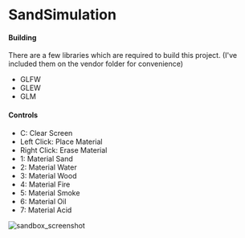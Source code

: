 # SandSimulation 

#### Building
There are a few libraries which are required to build this project. (I've included them on the vendor folder for convenience)
 - GLFW
 - GLEW
 - GLM

#### Controls
 - C: Clear Screen
 - Left Click: Place Material
 - Right Click: Erase Material
 - 1: Material Sand
 - 2: Material Water
 - 3: Material Wood
 - 4: Material Fire
 - 5: Material Smoke
 - 6: Material Oil
 - 7: Material Acid

![sandbox_screenshot](screenshots/sandbox.jpg)
